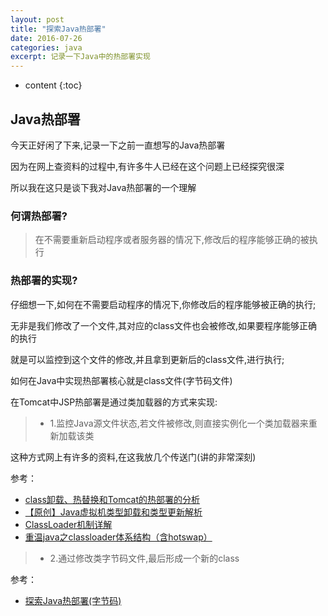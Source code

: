 ```yaml
---
layout: post
title: "探索Java热部署"
date: 2016-07-26
categories: java
excerpt: 记录一下Java中的热部署实现
---
```


* content
{:toc}

## Java热部署


今天正好闲了下来,记录一下之前一直想写的Java热部署

因为在网上查资料的过程中,有许多牛人已经在这个问题上已经探究很深

所以我在这只是谈下我对Java热部署的一个理解

### 何谓热部署?

> 在不需要重新启动程序或者服务器的情况下,修改后的程序能够正确的被执行

### 热部署的实现?

仔细想一下,如何在不需要启动程序的情况下,你修改后的程序能够被正确的执行;

无非是我们修改了一个文件,其对应的class文件也会被修改,如果要程序能够正确的执行

就是可以监控到这个文件的修改,并且拿到更新后的class文件,进行执行;

如何在Java中实现热部署核心就是class文件(字节码文件)

在Tomcat中JSP热部署是通过类加载器的方式来实现:

> * 1.监控Java源文件状态,若文件被修改,则直接实例化一个类加载器来重新加载该类

这种方式网上有许多的资料,在这我放几个传送门(讲的非常深刻)

参考：

* [class卸载、热替换和Tomcat的热部署的分析](http://www.blogjava.net/heavensay/archive/2013/12/03/389685.html)
* [【原创】Java虚拟机类型卸载和类型更新解析](http://www.blogjava.net/zhuxing/archive/2008/07/24/217285.html)
* [ClassLoader机制详解](http://www.ibm.com/developerworks/cn/java/j-lo-hotswapcls/)
* [重温java之classloader体系结构（含hotswap）](http://www.iteye.com/topic/136427)

> * 2.通过修改类字节码文件,最后形成一个新的class

参考：

* [探索Java热部署(字节码)](http://www.ibm.com/developerworks/cn/java/j-lo-hotdeploy/)

